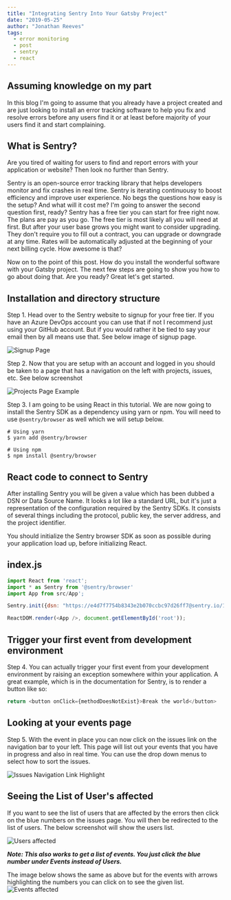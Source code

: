 ```yaml
---
title: "Integrating Sentry Into Your Gatsby Project"
date: "2019-05-25"
author: "Jonathan Reeves"
tags:
  - error monitoring
  - post
  - sentry
  - react
---
```


## Assuming knowledge on my part

In this blog I'm going to assume that you already have a project created and are just looking to install an error tracking software to help you fix and resolve errors before any users find it or at least before majority of your users find it and start complaining.

## What is Sentry?

Are you tired of waiting for users to find and report errors with your application or website? Then look no further than Sentry.

Sentry is an open-source error tracking library that helps developers monitor and fix crashes in real time. Sentry is iterating continuousy to boost efficiency and improve user experience. No begs the questions how easy is the setup? And what will it cost me? I'm going to answer the second question first, ready? Sentry has a free tier you can start for free right now. The plans are pay as you go. The free tier is most likely all you will need at first. But after your user base grows you might want to consider upgrading. They don't require you to fill out a contract, you can upgrade or downgrade at any time. Rates will be automatically adjusted at the beginning of your next billing cycle. How awesome is that?

Now on to the point of this post. How do you install the wonderful software with your Gatsby project. The next few steps are going to show you how to go about doing that. Are you ready? Great let's get started.

## Installation and directory structure

Step 1. Head over to the Sentry website to signup for your free tier. If you have an Azure DevOps account you can use that if not I recommend just using your GitHub account. But if you would rather it be tied to say your email then by all means use that. See below image of signup page.

![Signup Page](./images/sentry-signup-page.png)

Step 2. Now that you are setup with an account and logged in you should be taken to a page that has a navigation on the left with projects, issues, etc. See below screenshot

![Projects Page Example](./images/projects-page.png)

Step 3. I am going to be using React in this tutorial. We are now going to install the Sentry SDK as a dependency using yarn or npm. You will need to use `@sentry/browser` as well which we will setup below.

```shell
# Using yarn
$ yarn add @sentry/browser

# Using npm
$ npm install @sentry/browser
```

## React code to connect to Sentry

After installing Sentry you will be given a value which has been dubbed a DSN or Data Source Name. It looks a lot like a standard URL, but it's just a representation of the configuration required by the Sentry SDKs. It consists of several things including the protocol, public key, the server address, and the project identifier.

You should initialize the Sentry browser SDK as soon as possible during your application load up, before initializing React.

## index.js

```js
import React from 'react';
import * as Sentry from '@sentry/browser'
import App from src/App';

Sentry.init({dsn: "https://e4d7f7754b8343e2b070ccbc97d26ff7@sentry.io/1469128"});

ReactDOM.render(<App />, document.getElementById('root'));
```

## Trigger your first event from development environment

Step 4. You can actually trigger your first event from your development environment by raising an exception somewhere within your application. A great example, which is in the documentation for Sentry, is to render a button like so:

```js
return <button onClick={methodDoesNotExist}>Break the world</button>
```

## Looking at your events page

Step 5. With the event in place you can now click on the issues link on the navigation bar to your left. This page will list out your events that you have in progress and also in real time. You can use the drop down menus to select how to sort the issues.

![Issues Navigation Link Highlight](./images/navigation-issues.png)

## Seeing the List of User's affected

If you want to see the list of users that are affected by the errors then click on the blue numbers on the issues page. You will then be redirected to the list of users. The below screenshot will show the users list.

![Users affected](./images/error-event.png)

**_Note: This also works to get a list of events. You just click the blue number under Events instead of Users._**

The image below shows the same as above but for the events with arrows highlighting the numbers you can click on to see the given list.
![Events affected](./images/affected-event-list.png)
